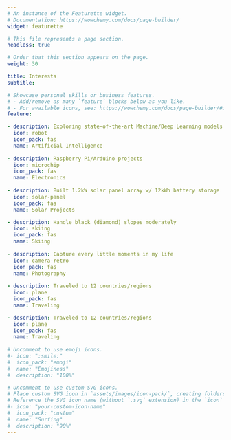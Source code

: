 ```yaml
---
# An instance of the Featurette widget.
# Documentation: https://wowchemy.com/docs/page-builder/
widget: featurette

# This file represents a page section.
headless: true

# Order that this section appears on the page.
weight: 30

title: Interests
subtitle:

# Showcase personal skills or business features.
# - Add/remove as many `feature` blocks below as you like.
# - For available icons, see: https://wowchemy.com/docs/page-builder/#icons
feature:

- description: Exploring state-of-the-art Machine/Deep Learning models
  icon: robot
  icon_pack: fas
  name: Artificial Intelligence
  
- description: Raspberry Pi/Arduino projects
  icon: microchip
  icon_pack: fas
  name: Electronics
  
- description: Built 1.2kW solar panel array w/ 12kWh battery storage
  icon: solar-panel
  icon_pack: fas
  name: Solar Projects

- description: Handle black (diamond) slopes moderately
  icon: skiing
  icon_pack: fas
  name: Skiing
  
- description: Capture every little moments in my life
  icon: camera-retro
  icon_pack: fas
  name: Photography
  
- description: Traveled to 12 countries/regions
  icon: plane
  icon_pack: fas
  name: Traveling

- description: Traveled to 12 countries/regions
  icon: plane
  icon_pack: fas
  name: Traveling
  
# Uncomment to use emoji icons.
#- icon: ":smile:"
#  icon_pack: "emoji"
#  name: "Emojiness"
#  description: "100%"  

# Uncomment to use custom SVG icons.
# Place custom SVG icon in `assets/images/icon-pack/`, creating folders if necessary.
# Reference the SVG icon name (without `.svg` extension) in the `icon` field.
#- icon: "your-custom-icon-name"
#  icon_pack: "custom"
#  name: "Surfing"
#  description: "90%"
---
```

